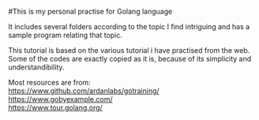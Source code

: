 #This is my personal practise for Golang language


It includes several folders according to the topic I find intriguing and has a sample program relating that topic.


This tutorial is based on the various tutorial i have practised from the web. Some of the codes are exactly copied as it is, because of its simplicity and understandibility.


Most resources are from:
<br> https://www.github.com/ardanlabs/gotraining/
<br>https://www.gobyexample.com/
<br>https://www.tour.golang.org/
